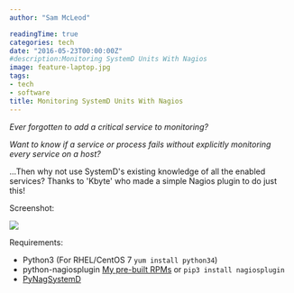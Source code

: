 ```yaml
---
author: "Sam McLeod"

readingTime: true
categories: tech
date: "2016-05-23T00:00:00Z"
#description:Monitoring SystemD Units With Nagios
image: feature-laptop.jpg
tags:
- tech
- software
title: Monitoring SystemD Units With Nagios
---
```



_Ever forgotten to add a critical service to monitoring?_

_Want to know if a service or process fails without explicitly monitoring every service on a host?_

...Then why not use SystemD's existing knowledge of all the enabled services? Thanks to 'Kbyte' who made a simple Nagios plugin to do just this!

Screenshot:

![](http://kbyte.snowpenguin.org/portal/wp-content/uploads/2014/11/nagios.png)
<!--more-->

Requirements:

- Python3 (For RHEL/CentOS 7 `yum install python34`)
- python-nagiosplugin [My pre-built RPMs](https://packagecloud.io/app/s_mcleod/centos7/search?q=python-nagiosplugin) or `pip3 install nagiosplugin`
- [PyNagSystemD](https://github.com/kbytesys/pynagsystemd/blob/master/bin/pynagsystemd.py)
